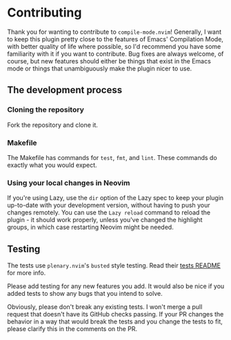 # Contributing

Thank you for wanting to contribute to `compile-mode.nvim`! Generally, I want to keep this plugin pretty close to the features of Emacs' Compilation Mode, with better quality of life where possible, so I'd recommend you have some familiarity with it if you want to contribute. Bug fixes are always welcome, of course, but new features should either be things that exist in the Emacs mode or things that unambiguously make the plugin nicer to use.

## The development process

### Cloning the repository

Fork the repository and clone it.

### Makefile

The Makefile has commands for `test`, `fmt`, and `lint`. These commands do exactly what you would expect.

### Using your local changes in Neovim

If you're using Lazy, use the `dir` option of the Lazy spec to keep your plugin up-to-date with your development version, without having to push your changes remotely. You can use the `Lazy reload` command to reload the plugin - it should work properly, unless you've changed the highlight groups, in which case restarting Neovim might be needed.

## Testing

The tests use `plenary.nvim`'s `busted` style testing. Read their [tests README](https://github.com/nvim-lua/plenary.nvim/blob/master/TESTS_README.md) for more info.

Please add testing for any new features you add. It would also be nice if you added tests to show any bugs that you intend to solve.

Obviously, please don't break any existing tests. I won't merge a pull request that doesn't have its GitHub checks passing. If your PR changes the behavior in a way that would break the tests and you change the tests to fit, please clarify this in the comments on the PR.
